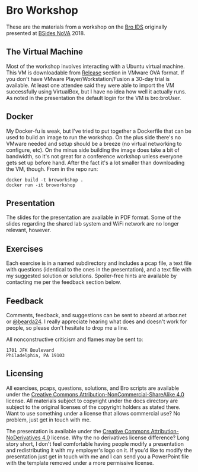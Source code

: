 # Bro Workshop
These are the materials from a workshop on the [Bro IDS](https://www.bro.org/) originally presented at [BSides NoVA](http://www.bsidesnova.org/) 2018.

## The Virtual Machine
Most of the workshop involves interacting with a Ubuntu virtual machine. This VM is downloadable from [Release](https://github.com/andrewbeard/broworkshop/releases) section in VMware OVA format. If you don't have VMware Player/Workstation/Fusion a 30-day trial is available. At least one attendee said they were able to import the VM successfully using VirtualBox, but I have no idea how well it actually runs. As noted in the presentation the default login for the VM is bro:broUser.

## Docker
My Docker-fu is weak, but I've tried to put together a Dockerfile that can be used to build an image to run the workshop. On the plus side there's no VMware needed and setup should be a breeze (no virtual networking to configure, etc). On the minus side building the image does take a bit of bandwidth, so it's not great for a conference workshop unless everyone gets set up before hand.  After the fact it's a lot smaller than downloading the VM, though. From in the repo run:

```
docker build -t broworkshop .
docker run -it broworkshop
```

## Presentation
The slides for the presentation are available in PDF format. Some of the slides regarding the shared lab system and WiFi network are no longer relevant, however.

## Exercises
Each exercise is in a named subdirectory and includes a pcap file, a text file with questions (identical to the ones in the presentation), and a text file with my suggested solution or solutions. Spoiler-free hints are available by contacting me per the feedback section below.

## Feedback
Comments, feedback, and suggestions can be sent to abeard at arbor.net or [@bearda24](https://twitter.com/bearda24). I really appreciate hearing what does and doesn't work for people, so please don't hesitate to drop me a line.

All nonconstructive criticism and flames may be sent to:
```
1701 JFK Boulevard
Philadelphia, PA 19103
```

## Licensing
All exercises, pcaps, questions, solutions, and Bro scripts are available under the [Creative Commons Attribution-NonCommercial-ShareAlike 4.0](https://creativecommons.org/licenses/by-nc-sa/4.0/) license. All materials subject to copyright under the docs directory are subject to the original licenses of the copyright holders as stated there. Want to use something under a license that allows commercial use? No problem, just get in touch with me.

The presentation is available under the [Creative Commons Attribution-NoDerivatives 4.0](https://creativecommons.org/licenses/by-nd/4.0/) license. Why the no derivatives license difference?  Long story short, I don't feel comfortable having people modify a presentation and redistributing it with my employer's logo on it.  If you'd like to modify the presentation just get in touch with me and I can send you a PowerPoint file with the template removed under a more permissive license.

